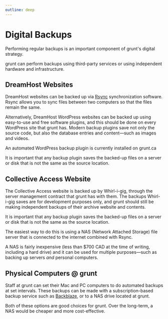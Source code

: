 ```yaml
---
outline: deep
---
```

# Digital Backups

Performing regular backups is an important component of grunt's digital strategy.

grunt can perform backups using third-party services or using independent hardware and infrastructure.

## DreamHost Websites

DreamHost websites can be backed up via [Rsync](https://help.dreamhost.com/hc/en-us/articles/216661778-Rsync) synchronization software. Rsync allows you to sync files between two computers so that the files remain the same.

Alternatively, DreamHost WordPress websites can be backed up using easy-to-use and free software plugins, and this should be done on every WordPress site that grunt has. Modern backup plugins save not only the source code, but also the database entries and content—such as images and videos.

An automated WordPress backup plugin is currently installed on grunt.ca

It is important that any backup plugin saves the backed-up files on a server or disk that is not the same as the source location.

## Collective Access Website

The Collective Access website is backed up by Whirl-i-gig, through the server management contract that grunt has with them. The backups Whirl-i-gig saves are for development purposes only, and grunt should still be making independent backups of their archive website and contents.

It is important that any backup plugin saves the backed-up files on a server or disk that is not the same as the source location.

The easiest way to do this is using a NAS (Network Attached Storage) file server that is connected to the internet combined with Rsync. 

A NAS is fairly inexpensive (less than $700 CAD at the time of writing, including a hard drive) and it can be used for multiple purposes—such as backing up servers *and* personal computers.

## Physical Computers @ grunt

Staff at grunt can set their Mac and PC computers to do automated backups at set intervals. These backups can be made with a subscription-based backup service such as [Backblaze](https://www.backblaze.com/cloud-backup), or to a NAS drive located at grunt.

Both of these options are good choices for grunt. Over the long-term, a NAS would be cheaper and more cost-effective.